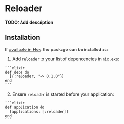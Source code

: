 # Reloader

**TODO: Add description**

## Installation

If [available in Hex](https://hex.pm/docs/publish), the package can be installed as:

  1. Add `reloader` to your list of dependencies in `mix.exs`:

    ```elixir
    def deps do
      [{:reloader, "~> 0.1.0"}]
    end
    ```

  2. Ensure `reloader` is started before your application:

    ```elixir
    def application do
      [applications: [:reloader]]
    end
    ```

